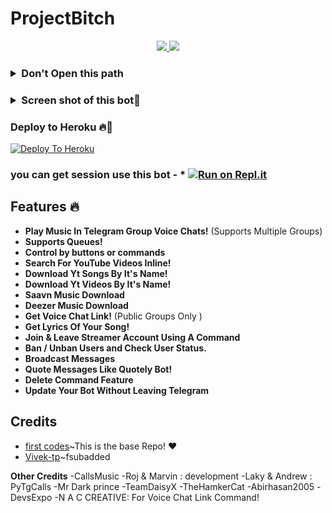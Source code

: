 <h1> ProjectBitch </h1>

<p align="center">
  <a href="https://github.com/Masduta/ProjectBitch/stargazers">
    <img src="https://img.shields.io/github/stars/youtubeslgeekshow/call-music-plus-bot?style=social">

  </a>
  
  <a href="https://github.com/Masduta/ProjectBitc/fork">
    <img src="https://img.shields.io/github/forks/youtubeslgeekshow/call-music-plus-bot?label=Fork&style=social">

  </a>  
</p>

<h3><details>
  <summary><b>Don't Open this path </b></summary>
  <p><a href="https://www.youtube.com/channel/UCvYfJcTr8RY72dIapzMqFQA" title="How to create Bot useing python ">How to create Bot useing python</a>
 </details></h3>
 
 <h3><details>
  <summary><b> Screen shot of this bot📸  </b></summary>
  <p align="left"><a href="https://t.me/fourBrothersgroup"><img src="https://telegra.ph/file/881f252144f5708ace52b.jpg" width="200"></a></p>
 </details></h3>
 
 

### Deploy to Heroku 🔥🕺 

[![Deploy To Heroku](https://www.herokucdn.com/deploy/button.svg)](https://heroku.com/deploy?template=https://github.com/Masduta/ProjectBitch)

### you can get session use this bot - * [![Run on Repl.it](https://replit.com/badge/github/TeamUltroid/Ultroid)](https://replit.com/@vcsession/VCPlayBot?v=1)

## Features 🔥️

- **Play Music In Telegram Group Voice Chats!** (Supports Multiple Groups)
- **Supports Queues!**
- **Control by buttons or commands**
- **Search For YouTube Videos Inline!**
- **Download Yt Songs By It's Name!**
- **Download Yt Videos By It's Name!**
- **Saavn Music Download**
- **Deezer Music Download**
- **Get Voice Chat Link!** (Public Groups Only )
- **Get Lyrics Of Your Song!**
- **Join & Leave Streamer Account Using A Command**
- **Ban / Unban Users and Check User Status.**
- **Broadcast Messages**
- **Quote Messages Like Quotely Bot!**
- **Delete Command Feature**
- **Update Your Bot Without Leaving Telegram**

##  **Credits**
- [first codes](https://github.com/Itz-fork/Callsmusic-Plus)~This is the base Repo! ❤️
- [Vivek-tp](https://github.com/vivek-tp)~fsubadded


**Other Credits**
-CallsMusic
-Roj & Marvin : development
-Laky & Andrew : PyTgCalls
-Mr Dark prince
-TeamDaisyX
-TheHamkerCat
-Abirhasan2005
-DevsExpo
-N A C CREATIVE: For Voice Chat Link Command!
